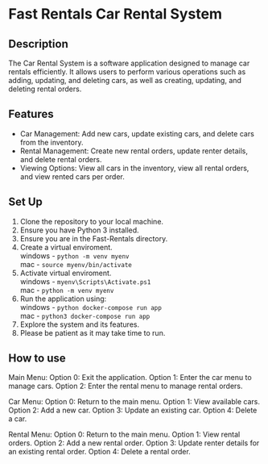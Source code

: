 
# Fast Rentals Car Rental System

## Description
The Car Rental System is a software application designed to manage car rentals efficiently. It allows users to perform various operations such as adding, updating, and deleting cars, as well as creating, updating, and deleting rental orders.

## Features
- Car Management: Add new cars, update existing cars, and delete cars from the inventory.
- Rental Management: Create new rental orders, update renter details, and delete rental orders.
- Viewing Options: View all cars in the inventory, view all rental orders, and view rented cars per order.

## Set Up
1. Clone the repository to your local machine.
2. Ensure you have Python 3 installed.
3. Ensure you are in the Fast-Rentals directory. 
4. Create a virtual enviroment. <br />windows - ```python -m venv myenv``` <br />mac - ```source myenv/bin/activate```
5. Activate virtual enviroment. <br />windows - ```myenv\Scripts\Activate.ps1``` <br />mac - ```python -m venv myenv```
6. Run the application using: <br />windows - ```python docker-compose run app``` <br />mac - ```python3 docker-compose run app```
7. Explore the system and its features.
8. Please be patient as it may take time to run.  

## How to use
Main Menu:
Option 0: Exit the application.
Option 1: Enter the car menu to manage cars.
Option 2: Enter the rental menu to manage rental orders.

Car Menu:
Option 0: Return to the main menu.
Option 1: View available cars.
Option 2: Add a new car.
Option 3: Update an existing car.
Option 4: Delete a car.

Rental Menu:
Option 0: Return to the main menu.
Option 1: View rental orders.
Option 2: Add a new rental order.
Option 3: Update renter details for an existing rental order.
Option 4: Delete a rental order.